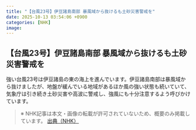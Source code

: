 ```yaml
---
title: "【台風23号】伊豆諸島南部 暴風域から抜けるも土砂災害警戒を"
date: 2025-10-13 03:54:06 +0900
categories: [NHK]
image: 
---
```

## 【台風23号】伊豆諸島南部 暴風域から抜けるも土砂災害警戒を

強い台風23号は伊豆諸島の東の海上を進んでいます。伊豆諸島南部は暴風域から抜けましたが、地盤が緩んでいる地域があるほか風の強い状態も続いていて、気象庁は引き続き土砂災害や高波に警戒し、強風にも十分注意するよう呼びかけています。

> ※ NHK記事は本文・画像の転載が許可されていないため、概要のみ掲載しています。
[出典（NHK）](http://www3.nhk.or.jp/news/html/20251013/k10014948171000.html)
